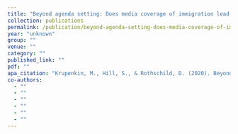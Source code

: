 ```yaml
---
title: "Beyond agenda setting: Does media coverage of immigration lead to anti-immigrant behavior"
collection: publications
permalink: /publication/beyond-agenda-setting-does-media-coverage-of-immigration-lead-to-anti-immigrant-
year: "unknown"
group: ""
venue: ""
category: ""
published_link: ""
pdf: ""
apa_citation: "Krupenkin, M., Hill, S., & Rothschild, D. (2020). Beyond agenda setting: Does media coverage of immigration lead to anti-immigrant behavior."
co-authors:
  - ""
  - ""
  - ""
  - ""
  - ""
  - ""
---
```

